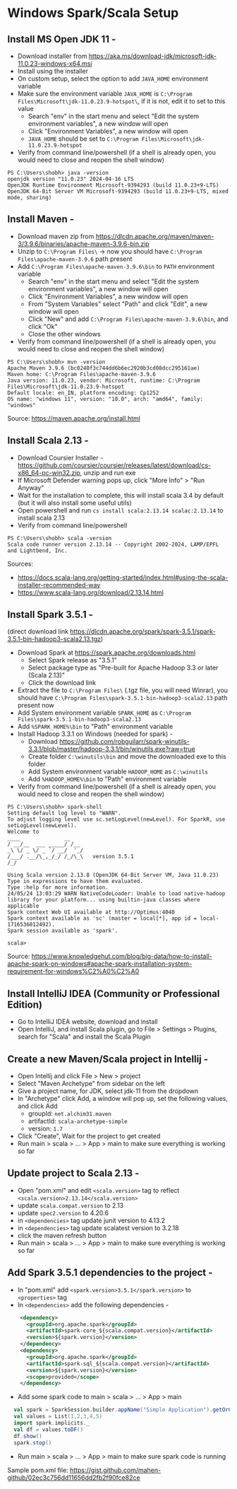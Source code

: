 # Windows Spark/Scala Setup

## Install MS Open JDK 11 -

- Download installer from https://aka.ms/download-jdk/microsoft-jdk-11.0.23-windows-x64.msi
- Install using the installer
- On custom setup, select the option to add `JAVA_HOME` environment variable
- Make sure the environment variable `JAVA_HOME` is `C:\Program Files\Microsoft\jdk-11.0.23.9-hotspot\`, if it is not, edit it to set to this value
    - Search "env" in the start menu and select "Edit the system environment variables", a new window will open
    - Click "Environment Variables", a new window will open
    - `JAVA_HOME` should be set to `C:\Program Files\Microsoft\jdk-11.0.23.9-hotspot`
- Verify from command line/powershell (if a shell is already open, you would need to close and reopen the shell window)

```
PS C:\Users\shobh> java -version
openjdk version "11.0.23" 2024-04-16 LTS
OpenJDK Runtime Environment Microsoft-9394293 (build 11.0.23+9-LTS)
OpenJDK 64-Bit Server VM Microsoft-9394293 (build 11.0.23+9-LTS, mixed mode, sharing)
```


## Install Maven -
- Download maven zip from https://dlcdn.apache.org/maven/maven-3/3.9.6/binaries/apache-maven-3.9.6-bin.zip
- Unzip to `C:\Program Files\` -> now you should have `C:\Program Files\apache-maven-3.9.6` path present
- Add `C:\Program Files\apache-maven-3.9.6\bin` to `PATH` environment variable
    - Search "env" in the start menu and select "Edit the system environment variables", a new window will open
    - Click "Environment Variables", a new window will open
    - From "System Variables" select "Path" and click "Edit", a new window will open
    - Click "New" and add `C:\Program Files\apache-maven-3.9.6\bin`, and click "Ok"
    - Close the other windows
- Verify from command line/powershell (if a shell is already open, you would need to close and reopen the shell window)

```
PS C:\Users\shobh> mvn -version
Apache Maven 3.9.6 (bc0240f3c744dd6b6ec2920b3cd08dcc295161ae)
Maven home: C:\Program Files\apache-maven-3.9.6
Java version: 11.0.23, vendor: Microsoft, runtime: C:\Program Files\Microsoft\jdk-11.0.23.9-hotspot
Default locale: en_IN, platform encoding: Cp1252
OS name: "windows 11", version: "10.0", arch: "amd64", family: "windows"
```

Source: https://maven.apache.org/install.html



## Install Scala 2.13 -
- Download Coursier Installer - https://github.com/coursier/coursier/releases/latest/download/cs-x86_64-pc-win32.zip, unzip and run exe
- If Microsoft Defender warning pops up, click "More Info" > "Run Anyway"
- Wait for the installation to complete, this will install scala 3.4 by default (but it will also install some useful utils)
- Open powershell and run `cs install scala:2.13.14 scalac:2.13.14` to install scala 2.13
- Verify from command line/powershell

```
PS C:\Users\shobh> scala -version
Scala code runner version 2.13.14 -- Copyright 2002-2024, LAMP/EPFL and Lightbend, Inc.
```

Sources:
- https://docs.scala-lang.org/getting-started/index.html#using-the-scala-installer-recommended-way
- https://www.scala-lang.org/download/2.13.14.html



## Install Spark 3.5.1 -

(direct download link https://dlcdn.apache.org/spark/spark-3.5.1/spark-3.5.1-bin-hadoop3-scala2.13.tgz)

- Download Spark at https://spark.apache.org/downloads.html
    - Select Spark release as "3.5.1"
    - Select package type as "Pre-built for Apache Hadoop 3.3 or later (Scala 2.13)"
    - Click the download link
- Extract the file to `C:\Program Files\` (.tgz file, you will need Winrar), you should have `C:\Program Files\spark-3.5.1-bin-hadoop3-scala2.13` path present now
- Add System environment variable `SPARK_HOME` as `C:\Program Files\spark-3.5.1-bin-hadoop3-scala2.13`
- Add `%SPARK_HOME%\bin` to "Path" environment variable
- Install Hadoop 3.3.1 on Windows (needed for spark) -
    - Download https://github.com/robguilarr/spark-winutils-3.3.1/blob/master/hadoop-3.3.1/bin/winutils.exe?raw=true
    - Create folder `C:\winutils\bin` and move the downloaded exe to this folder
    - Add System environment variable `HADOOP_HOME` as `C:\winutils`
    - Add `%HADOOP_HOME%\bin` to "Path" environment variable
- Verify from command line/powershell (if a shell is already open, you would need to close and reopen the shell window)

```
PS C:\Users\shobh> spark-shell
Setting default log level to "WARN".
To adjust logging level use sc.setLogLevel(newLevel). For SparkR, use setLogLevel(newLevel).
Welcome to
____              __
/ __/__  ___ _____/ /__
_\ \/ _ \/ _ `/ __/  '_/
/___/ .__/\_,_/_/ /_/\_\   version 3.5.1
/_/

Using Scala version 2.13.8 (OpenJDK 64-Bit Server VM, Java 11.0.23)
Type in expressions to have them evaluated.
Type :help for more information.
24/05/24 13:03:29 WARN NativeCodeLoader: Unable to load native-hadoop library for your platform... using builtin-java classes where applicable
Spark context Web UI available at http://Optimus:4040
Spark context available as 'sc' (master = local[*], app id = local-1716536012492).
Spark session available as 'spark'.

scala>
```

Source: https://www.knowledgehut.com/blog/big-data/how-to-install-apache-spark-on-windows#apache-spark-installation-system-requirement-for-windows%C2%A0%C2%A0



## Install IntelliJ IDEA (Community or Professional Edition)
- Go to IntelliJ IDEA website, download and install
- Open IntelliJ, and install Scala plugin, go to File > Settings > Plugins, search for "Scala" and install the Scala Plugin



## Create a new Maven/Scala project in Intellij -
- Open Intellij and click File > New > project
- Select "Maven Archetype" from sidebar on the left
- Give a project name, for JDK, select jdk-11 from the dropdown
- In "Archetype" click Add, a window will pop up, set the following values, and click Add
    - groupId: `net.alchim31.maven`
    - artifactId: `scala-archetype-simple`
    - version: `1.7`
- Click "Create", Wait for the project to get created
- Run main > scala > ... > App > main to make sure everything is working so far



## Update project to Scala 2.13 -
- Open "pom.xml" and edit `<scala.version>` tag to reflect `<scala.version>2.13.14</scala.version>`
- update `scala.compat.version` to 2.13
- update `spec2.version` to 4.20.6
- in `<dependencies>` tag update junit version to 4.13.2
- in `<dependencies>` tag update scalatest version to 3.2.18
- click the maven refresh button
- Run main > scala > ... > App > main to make sure everything is working so far


## Add Spark 3.5.1 dependencies to the project -
- In "pom.xml" add `<spark.version>3.5.1</spark.version>` to `<properties>` tag
- In `<dependencies>` add the following dependencies -

```xml
    <dependency>
      <groupId>org.apache.spark</groupId>
      <artifactId>spark-core_${scala.compat.version}</artifactId>
      <version>${spark.version}</version>
    </dependency>
    <dependency>
      <groupId>org.apache.spark</groupId>
      <artifactId>spark-sql_${scala.compat.version}</artifactId>
      <version>${spark.version}</version>
      <scope>provided</scope>
    </dependency>
```

- Add some spark code to main > scala > ... > App > main

```scala
  val spark = SparkSession.builder.appName("Simple Application").getOrCreate()
  val values = List(1,2,3,4,5)
  import spark.implicits._
  val df = values.toDF()
  df.show()
  spark.stop()
```

- Run main > scala > ... > App > main to make sure spark code is running

Sample pom.xml file: https://gist.github.com/mahen-github/02ec3c756dd11656dd2fb2f90fce82ce




